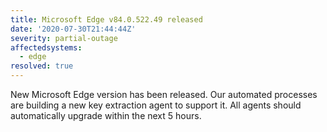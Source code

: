 ```yaml
---
title: Microsoft Edge v84.0.522.49 released
date: '2020-07-30T21:44:44Z'
severity: partial-outage
affectedsystems:
  - edge
resolved: true
---
```

New Microsoft Edge version has been released. Our automated processes are building a new key extraction agent to support it. All agents should automatically upgrade within the next 5 hours.


